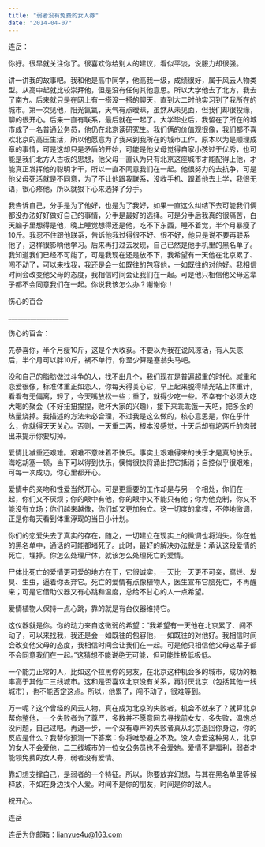 ```yaml
---
title: "弱者没有免费的女人券"
date: "2014-04-07"
---
```


连岳：

你好。很早就关注你了。很喜欢你给别人的建议，看似平淡，说服力却很强。

讲一讲我的故事吧。我和他是高中同学，他高我一级，成绩很好，属于风云人物类型。从高中起就比较崇拜他，但是没有任何其他意思。所以大学他去了北方，我去了南方。后来就只是在网上有一搭没一搭的聊天，直到大二时他实习到了我所在的城市。第一次见他，阳光氤氲，天气有点暧昧，虽然从未见面，但我们却很投缘，聊的很开心。后来一直有联系，最后就在一起了。大学毕业后，我留在了所在的城市成了一名普通公务员，他仍在北京读研究生。我们俩的价值观很像，我们都不喜欢北京的高压生活，所以他愿意为了我来到我所在的城市工作。原本以为是顺理成章的事情，可是这却只是矛盾的开始，可能是他父母觉得自家小孩过于优秀，也可能是我们北方人古板的思想，他父母一直认为只有北京这座城市才能配得上他，才能真正发挥他的聪明才干，所以一直不同意我们在一起。他很努力的去抗争，可是他父母死活就是不同意，为了不让他跟我联系，没收手机、跟着他去上学，我很无语，很心疼他，所以就狠下心来选择了分手。

我告诉自己，分手是为了他好，也是为了我好，如果一直这么纠结下去可能我们俩都没办法好好做好自己的事情，分手是最好的选择。可是分手后我真的很痛苦，白天脑子里想得是他，晚上睡觉想得还是他，吃不下东西，睡不着觉，半个月暴瘦了10斤。我忍不住跟他联系，告诉他我过得很不好、很不好，他只是说不要再联系他了，这样很影响他学习。后来再打过去发现，自己已然是他手机里的黑名单了。我知道我们已经不可能了，可是我现在还是放不下，我希望有一天他在北京累了、闯不动了，可以来找我，我还是会一如既往的包容他，一如既往的对他好。我相信时间会改变他父母的态度，我相信时间会让我们在一起。可是他只相信他父母这辈子都不会同意我们在一起。你说我该怎么办？谢谢你！

伤心的百合

\_\_\_\_\_\_\_\_\_\_\_\_\_\_\_\_\_\_\_

伤心的百合：

先恭喜你，半个月瘦10斤，这是个大收获。不要以为我在说风凉话，有人失恋后，半个月可以胖10斤，祸不单行，你至少算是塞翁失马吧。

没和自己的脂肪做过斗争的人，找不出几个，我们现在是普遍超重的时代。减重和恋爱很像，标准体重正如恋人，你每天得关心它，早上起来脱得精光站上体重计，看看有无偏离，轻了，今天嘴放松一些；重了，就得少吃一些。不幸有个必须大吃大喝的聚会（不好扭扭捏捏，败坏大家的兴趣），接下来乖乖饿一天吧，把多余的热量烧掉。我描述的方法未必合理，不过我是这么做的，核心意思是，你在乎什么，你就得天天关心。否则，一天重二两，根本没感觉，十天后却有坨两斤的肉鼓出来提示你要切掉。

爱情比减重还艰难。艰难不意味着不快乐。事实上艰难得来的快乐才是真的快乐。海吃胡塞一顿，当下可以得到快乐，懊悔很快将涌出把它抵消；自控似乎很艰难，可每一次成功，你心里都开心。

爱情中的亲吻和性爱当然开心。可是更重要的工作却是与另一个相处，你们在一起，你们又不厌烦；你的眼中有他，你的眼中又不能只有他；你为他克制，你又不能没有立场；你们越来越像，你们却又更加独立。这一切度的拿捏，不停地微调，正是你每天看到体重浮现的当日小计划。

你们的恋爱失去了真实的存在，随之，一切建立在现实上的微调也将消失。你在他的黑名单中，通话的可能都堵死了。此时，最好的解决办法就是：承认这段爱情的死亡，埋掉。你怎么处理尸体，就该怎么处理死亡的爱情。

尸体比死亡的爱情更可爱的地方在于，它很诚实，一天比一天更不可亲，腐烂、发臭、生虫，逼着你丢弃它。死亡的爱情有点像植物人，医生宣布它脑死亡，不再醒来；可是它借助仪器又有心跳和温度，总给不甘心的人一点希望。

爱情植物人保持一点心跳，靠的就是有台仪器维持它。

这仪器就是你。你的动力来自这微弱的希望：“我希望有一天他在北京累了、闯不动了，可以来找我，我还是会一如既往的包容他，一如既往的对他好。我相信时间会改变他父母的态度，我相信时间会让我们在一起。可是他只相信他父母这辈子都不会同意我们在一起。”这猜想不能说绝无可能，但可能性极低极低。

一个能力正常的人，比如这个拉黑你的男友，在北京这种机会多的城市，成功的概率高于其他二三线城市。这和是否喜欢北京没有关系，再讨厌北京（包括其他一线城市），也不能否定这点。所以，他累了，闯不动了，很难等到。

万一呢？这个曾经的风云人物，真在成为北京的失败者，机会不就来了？就算北京帮你整他，一个失败者为了尊严，多数并不愿意回去寻找前女友，多失败，温饱总没问题，自己过吧。再退一步，一个没有尊严的失败者真从北京退回你身边，你的反应是什么？我替你预测一下答案：你将唯恐避之不及。没人会爱这种男人，北京的女人不会爱他，二三线城市的一位女公务员也不会爱她。爱情不是福利，弱者才能领免费的女人券，弱者没有爱情。

靠幻想支撑自己，是弱者的一个特征。所以，你要放弃幻想，与其在黑名单里等候释放，不如在身边找个人爱。时间不是你的朋友，时间是你的敌人。

祝开心。

连岳

连岳为你邮箱：lianyue4u@163.com
